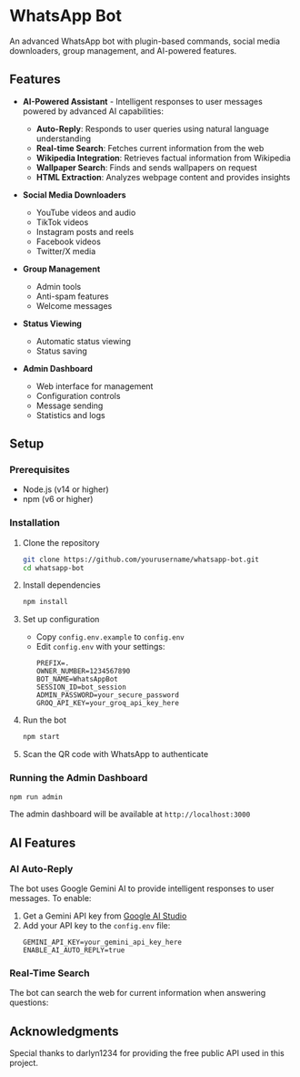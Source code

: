 # WhatsApp Bot

An advanced WhatsApp bot with plugin-based commands, social media downloaders, group management, and AI-powered features.

## Features

- **AI-Powered Assistant** - Intelligent responses to user messages powered by advanced AI capabilities:
  - **Auto-Reply**: Responds to user queries using natural language understanding
  - **Real-time Search**: Fetches current information from the web
  - **Wikipedia Integration**: Retrieves factual information from Wikipedia
  - **Wallpaper Search**: Finds and sends wallpapers on request
  - **HTML Extraction**: Analyzes webpage content and provides insights
  
- **Social Media Downloaders**
  - YouTube videos and audio
  - TikTok videos
  - Instagram posts and reels
  - Facebook videos
  - Twitter/X media

- **Group Management**
  - Admin tools
  - Anti-spam features
  - Welcome messages

- **Status Viewing**
  - Automatic status viewing
  - Status saving

- **Admin Dashboard**
  - Web interface for management
  - Configuration controls
  - Message sending
  - Statistics and logs

## Setup

### Prerequisites

- Node.js (v14 or higher)
- npm (v6 or higher)

### Installation

1. Clone the repository
   ```bash
   git clone https://github.com/yourusername/whatsapp-bot.git
   cd whatsapp-bot
   ```

2. Install dependencies
   ```bash
   npm install
   ```

3. Set up configuration
   - Copy `config.env.example` to `config.env`
   - Edit `config.env` with your settings:
     ```
     PREFIX=.
     OWNER_NUMBER=1234567890
     BOT_NAME=WhatsAppBot
     SESSION_ID=bot_session
     ADMIN_PASSWORD=your_secure_password
     GROQ_API_KEY=your_groq_api_key_here
     ```

4. Run the bot
   ```bash
   npm start
   ```

5. Scan the QR code with WhatsApp to authenticate

### Running the Admin Dashboard

```bash
npm run admin
```

The admin dashboard will be available at `http://localhost:3000`

## AI Features

### AI Auto-Reply

The bot uses Google Gemini AI to provide intelligent responses to user messages. To enable:

1. Get a Gemini API key from [Google AI Studio](https://aistudio.google.com/app/apikey)
2. Add your API key to the `config.env` file:
   ```
   GEMINI_API_KEY=your_gemini_api_key_here
   ENABLE_AI_AUTO_REPLY=true
   ```

### Real-Time Search

The bot can search the web for current information when answering questions:

## Acknowledgments

Special thanks to darlyn1234 for providing the free public API used in this project.
